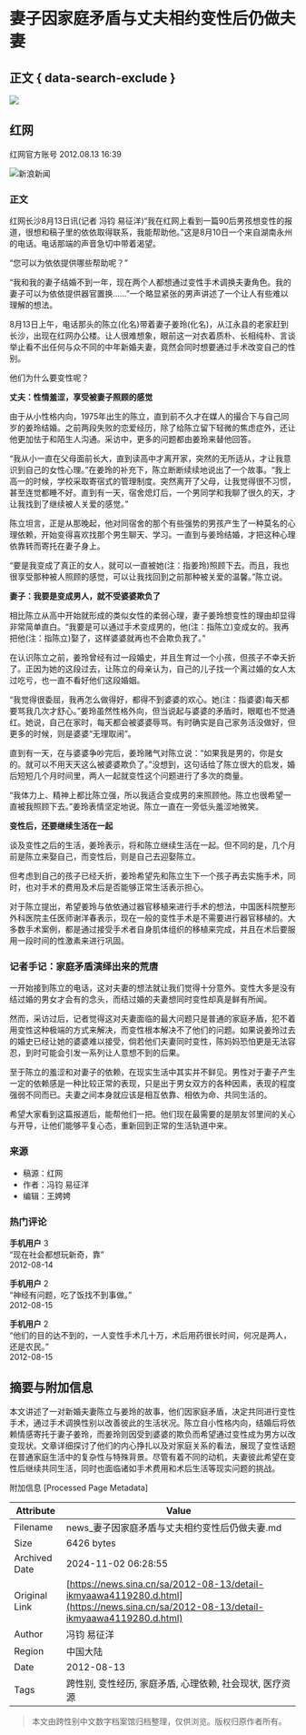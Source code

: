 # 妻子因家庭矛盾与丈夫相约变性后仍做夫妻

## 正文 { data-search-exclude }


![](//n.sinaimg.cn/sinakd10200/360/w180h180/20221208/6996-f61d7d9fa1e0defff9079fb329bbe345.jpg)

## 红网

红网官方账号 2012.08.13 16:39

![新浪新闻](https://n.sinaimg.cn/default/80905340/20200331/sinalogo.png)

### 正文

红网长沙8月13日讯(记者 冯钧 易征洋)“我在红网上看到一篇90后男孩想变性的报道，很想和稿子里的依依取得联系，我能帮助他。”这是8月10日一个来自湖南永州的电话。电话那端的声音急切中带着渴望。

“您可以为依依提供哪些帮助呢？”

“我和我的妻子结婚不到一年，现在两个人都想通过变性手术调换夫妻角色。我的妻子可以为依依提供器官置换……”一个略显紧张的男声讲述了一个让人有些难以理解的想法。

8月13日上午，电话那头的陈立(化名)带着妻子姜玲(化名)，从江永县的老家赶到长沙，出现在红网办公楼。让人很难想象，眼前这一对衣着质朴、长相纯朴、言谈举止看不出任何与众不同的中年新婚夫妻，竟然会同时想要通过手术改变自己的性别。

他们为什么要变性呢？

**丈夫：性情羞涩，享受被妻子照顾的感觉**

由于从小性格内向，1975年出生的陈立，直到前不久才在媒人的撮合下与自己同岁的姜玲结婚。之前两段失败的恋爱经历，除了给陈立留下轻微的焦虑症外，还让他更加怯于和陌生人沟通。采访中，更多的问题都由姜玲来替他回答。

“我从小一直在父母面前长大，直到读高中才离开家，突然的无所适从，才让我意识到自己的女性心理。”在姜玲的补充下，陈立断断续续地说出了一个故事。“我上高一的时候，学校采取寄宿式的管理制度。突然离开了父母，让我觉得很不习惯，甚至连觉都睡不好。直到有一天，宿舍熄灯后，一个男同学和我聊了很久的天，才让我找到了继续被人关爱的感觉。”

陈立坦言，正是从那晚起，他对同宿舍的那个有些强势的男孩产生了一种莫名的心理依赖，开始变得喜欢找那个男生聊天、学习。一直到与姜玲结婚，才把这种心理依靠转而寄托在妻子身上。

“要是我变成了真正的女人，就可以一直被她(注：指姜玲)照顾下去。而且，我也很享受那种被人照顾的感觉，可以让我找回到之前那种被关爱的温馨。”陈立说。

**妻子：我要是变成男人，就不受婆婆欺负了**

相比陈立从高中开始就形成的类似女性的柔弱心理，妻子姜玲想变性的理由却显得非常简单直白。“我要是可以通过手术变成男的，他(注：指陈立)变成女的。我再把他(注：指陈立)娶了，这样婆婆就再也不会欺负我了。”

在认识陈立之前，姜玲曾经有过一段婚史，并且生育过一个小孩，但孩子不幸夭折了。正因为她的这段过去，让陈立的母亲认为，自己的儿子找一个离过婚的女人太过吃亏，也一直不看好他们这段婚姻。

“我觉得很委屈，我再怎么做得好，都得不到婆婆的欢心。她(注：指婆婆)每天都要骂我几次才舒心。”姜玲虽然性格外向，但当说起与婆婆的矛盾时，眼眶也不觉通红。她说，自己在家时，每天都会被婆婆辱骂。有时确实是自己家务活没做好，但更多的时候，则是婆婆“无理取闹”。

直到有一天，在与婆婆争吵完后，姜玲赌气对陈立说：“如果我是男的，你是女的。就可以不用天天这么被婆婆欺负了。”没想到，这句话给了陈立很大的启发，婚后短短几个月时间里，两人一起就变性这个问题进行了多次的商量。

“我体力上、精神上都比陈立强，所以我适合变成男的来照顾他。陈立也很希望一直被我照顾下去。”姜玲表情坚定地说。陈立一直在一旁低头羞涩地微笑。

**变性后，还要继续生活在一起**

谈及变性之后的生活，姜玲表示，将和陈立继续生活在一起。但不同的是，几个月前是陈立来娶自己，而变性后，则是自己去迎娶陈立。

但考虑到自己的孩子已经夭折，姜玲希望先和陈立生下一个孩子再去实施手术，同时，也对手术的费用及术后是否能够正常生活表示担心。

对于陈立提出，希望姜玲与依依通过器官移植来进行手术的想法，中国医科院整形外科医院主任医师谢洋春表示，现在一般的变性手术是不需要进行器官移植的。大多数手术案例，都是通过接受手术者自身肌体组织的移植来完成，并且在术后要服用一段时间的性激素来进行巩固。

### 记者手记：家庭矛盾演绎出来的荒唐

一开始接到陈立的电话，这对夫妻的想法就让我们觉得十分意外。变性大多是没有结过婚的男女才会有的念头，而结过婚的夫妻想同时变性却真是鲜有所闻。

然而，采访过后，记者觉得这对夫妻面临的最大问题只是普通的家庭矛盾，犯不着用变性这种极端的方式来解决，而变性根本解决不了他们的问题。如果说姜玲过去的婚史已经让她的婆婆难以接受，倘若他们夫妻同时变性，陈妈妈恐怕更是无法容忍，到时可能会引发一系列让人意想不到的后果。

至于陈立的羞涩和对妻子的依赖，在现实生活中其实并不鲜见。男性对于妻子产生一定的依赖感是一种比较正常的表现，只是出于男女双方的各种因素，表现的程度强弱不同而已。夫妻之间本身就应该是相互依靠、相依为命、共同生活的。

希望大家看到这篇报道后，能帮他们一把。他们现在最需要的是朋友邻里间的关心与开导，让他们能够平复心态，重新回到正常的生活轨道中来。

### 来源

* 稿源：红网
* 作者：冯钧 易征洋
* 编辑：王娉娉

### 热门评论

**手机用户** 3  
“现在社会都想玩新奇，靠”  
2012-08-14

**手机用户** 2  
“神经有问题，吃了饭找不到事做。”  
2012-08-15

**手机用户** 2  
“他们的目的达不到的，一人变性手术几十万，术后用药很长时间，何况是两人，还是农民。”  
2012-08-15

## 摘要与附加信息

<!-- tcd_abstract -->
本文讲述了一对新婚夫妻陈立与姜玲的故事，他们因家庭矛盾，决定共同进行变性手术，通过手术调换性别以改善彼此的生活状况。陈立自小性格内向，结婚后将依赖情感寄托于妻子姜玲，而姜玲则因受到婆婆的欺负而希望通过变性成为男方以改变现状。文章详细探讨了他们的内心挣扎以及对家庭关系的看法，展现了变性话题在普通家庭生活中的复杂性与特殊背景。尽管有着不同的动机，夫妻彼此希望在变性后继续共同生活，同时也面临诸如手术费用和术后生活等现实问题的挑战。
<!-- tcd_abstract_end -->

附加信息 [Processed Page Metadata]

| Attribute       | Value                                  |
|-----------------|----------------------------------------|
| Filename        | news_妻子因家庭矛盾与丈夫相约变性后仍做夫妻.md                             |
| Size            | 6426 bytes                           |
| Archived Date   | 2024-11-02 06:28:55                             |
| Original Link   | [https://news.sina.cn/sa/2012-08-13/detail-ikmyaawa4119280.d.html](https://news.sina.cn/sa/2012-08-13/detail-ikmyaawa4119280.d.html)                       |
| Author          | 冯钧 易征洋                               |
| Region          | 中国大陆                               |
| Date            | 2012-08-13                                 |
| Tags            | 跨性别, 变性经历, 家庭矛盾, 心理依赖, 社会现状, 医疗资源                                 |
>
> 本文由跨性别中文数字档案馆归档整理，仅供浏览。版权归原作者所有。
>